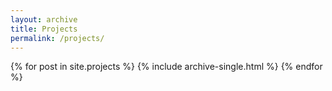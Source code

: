 ```yaml
---
layout: archive
title: Projects
permalink: /projects/
---
```


<!-- This is the projects landing page. -->

{% for post in site.projects %}
    {% include archive-single.html %}
{% endfor %}